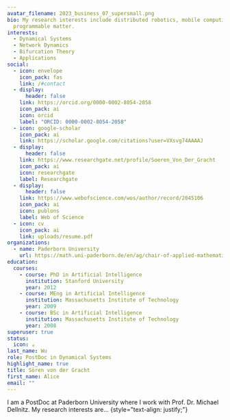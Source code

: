 ```yaml
---
avatar_filename: 2023_business_07_supersmall.png
bio: My research interests include distributed robotics, mobile computing and
  programmable matter.
interests:
  - Dynamical Systems
  - Network Dynamics
  - Bifurcation Theory
  - Applications
social:
  - icon: envelope
    icon_pack: fas
    link: /#contact
  - display:
      header: false
    link: https://orcid.org/0000-0002-8054-2058
    icon_pack: ai
    icon: orcid
    label: "ORCID: 0000-0002-8054-2058"
  - icon: google-scholar
    icon_pack: ai
    link: https://scholar.google.com/citations?user=VXsvg74AAAAJ
  - display:
      header: false
    link: https://www.researchgate.net/profile/Soeren_Von_Der_Gracht
    icon_pack: ai
    icon: researchgate
    label: Researchgate
  - display:
      header: false
    link: https://www.webofscience.com/wos/author/record/2045106
    icon_pack: ai
    icon: publons
    label: Web of Science
  - icon: cv
    icon_pack: ai
    link: uploads/resume.pdf
organizations:
  - name: Paderborn University
    url: https://math.uni-paderborn.de/en/ag/chair-of-applied-mathematics
education:
  courses:
    - course: PhD in Artificial Intelligence
      institution: Stanford University
      year: 2012
    - course: MEng in Artificial Intelligence
      institution: Massachusetts Institute of Technology
      year: 2009
    - course: BSc in Artificial Intelligence
      institution: Massachusetts Institute of Technology
      year: 2008
superuser: true
status:
  icon: ☕️
last_name: Wu
role: PostDoc in Dynamical Systems
highlight_name: true
title: Sören von der Gracht
first_name: Alice
email: ""
---
```

I am a PostDoc at Paderborn University where I work with Prof. Dr. Michael Dellnitz. My research interests are...
{style="text-align: justify;"}